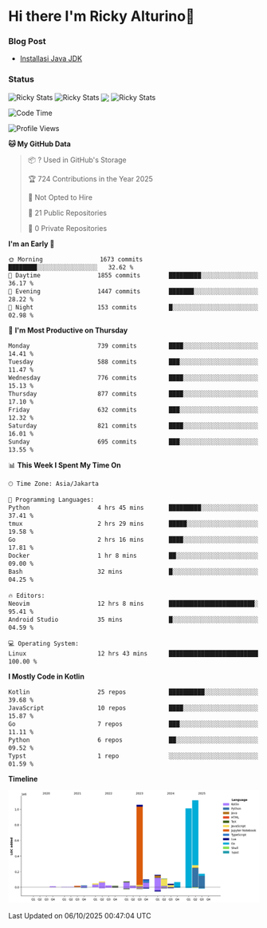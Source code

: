 # Hi there I'm Ricky Alturino👋

### Blog Post

<!-- BLOG-POST-LIST:START -->

- [Installasi Java JDK](https://onirutla.medium.com/installasi-java-jdk-ec701beeb5cb?source=rss-d9d81c918cc9------2)
<!-- BLOG-POST-LIST:END -->

### Status

<img align="center" alt="Ricky Stats" src="https://github-readme-stats.vercel.app/api?username=Alturino&theme=dark&show_icons=true&hide_border=false" />
<img align="center" alt="Ricky Stats" src="https://github-readme-stats.vercel.app/api/top-langs/?username=Alturino&theme=dark&show_icons=true&layout=compact"/>
<img align="center" width="640px" src="https://github-readme-stats.vercel.app/api/wakatime?username=Alturino&layout=compact&hide_border=true&theme=dark">
<img align="center" alt="Ricky Stats" src="https://leetcard.jacoblin.cool/alturino?border=0&radius=20&ext=activity"/>

<!--START_SECTION:waka-->
![Code Time](http://img.shields.io/badge/Code%20Time-1%2C460%20hrs%205%20mins-blue)

![Profile Views](http://img.shields.io/badge/Profile%20Views-0-blue)

**🐱 My GitHub Data** 

> 📦 ? Used in GitHub's Storage 
 > 
> 🏆 724 Contributions in the Year 2025
 > 
> 🚫 Not Opted to Hire
 > 
> 📜 21 Public Repositories 
 > 
> 🔑 0 Private Repositories 
 > 
**I'm an Early 🐤** 

```text
🌞 Morning                1673 commits        ████████░░░░░░░░░░░░░░░░░   32.62 % 
🌆 Daytime                1855 commits        █████████░░░░░░░░░░░░░░░░   36.17 % 
🌃 Evening                1447 commits        ███████░░░░░░░░░░░░░░░░░░   28.22 % 
🌙 Night                  153 commits         █░░░░░░░░░░░░░░░░░░░░░░░░   02.98 % 
```
📅 **I'm Most Productive on Thursday** 

```text
Monday                   739 commits         ████░░░░░░░░░░░░░░░░░░░░░   14.41 % 
Tuesday                  588 commits         ███░░░░░░░░░░░░░░░░░░░░░░   11.47 % 
Wednesday                776 commits         ████░░░░░░░░░░░░░░░░░░░░░   15.13 % 
Thursday                 877 commits         ████░░░░░░░░░░░░░░░░░░░░░   17.10 % 
Friday                   632 commits         ███░░░░░░░░░░░░░░░░░░░░░░   12.32 % 
Saturday                 821 commits         ████░░░░░░░░░░░░░░░░░░░░░   16.01 % 
Sunday                   695 commits         ███░░░░░░░░░░░░░░░░░░░░░░   13.55 % 
```


📊 **This Week I Spent My Time On** 

```text
🕑︎ Time Zone: Asia/Jakarta

💬 Programming Languages: 
Python                   4 hrs 45 mins       █████████░░░░░░░░░░░░░░░░   37.41 % 
tmux                     2 hrs 29 mins       █████░░░░░░░░░░░░░░░░░░░░   19.58 % 
Go                       2 hrs 16 mins       ████░░░░░░░░░░░░░░░░░░░░░   17.81 % 
Docker                   1 hr 8 mins         ██░░░░░░░░░░░░░░░░░░░░░░░   09.00 % 
Bash                     32 mins             █░░░░░░░░░░░░░░░░░░░░░░░░   04.25 % 

🔥 Editors: 
Neovim                   12 hrs 8 mins       ████████████████████████░   95.41 % 
Android Studio           35 mins             █░░░░░░░░░░░░░░░░░░░░░░░░   04.59 % 

💻 Operating System: 
Linux                    12 hrs 43 mins      █████████████████████████   100.00 % 
```

**I Mostly Code in Kotlin** 

```text
Kotlin                   25 repos            ██████████░░░░░░░░░░░░░░░   39.68 % 
JavaScript               10 repos            ████░░░░░░░░░░░░░░░░░░░░░   15.87 % 
Go                       7 repos             ███░░░░░░░░░░░░░░░░░░░░░░   11.11 % 
Python                   6 repos             ██░░░░░░░░░░░░░░░░░░░░░░░   09.52 % 
Typst                    1 repo              ░░░░░░░░░░░░░░░░░░░░░░░░░   01.59 % 
```



**Timeline**

![Lines of Code chart](https://raw.githubusercontent.com/Alturino/Alturino/main/assets/bar_graph.png)


 Last Updated on 06/10/2025 00:47:04 UTC
<!--END_SECTION:waka-->
